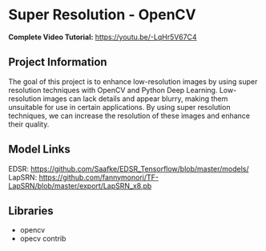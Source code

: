 # Super Resolution - OpenCV

**Complete Video Tutorial:** https://youtu.be/-LqHr5V67C4

## Project Information

The goal of this project is to enhance low-resolution images by using super resolution techniques with OpenCV and Python Deep Learning. Low-resolution images can lack details and appear blurry, making them unsuitable for use in certain applications. By using super resolution techniques, we can increase the resolution of these images and enhance their quality.

## Model Links

EDSR: https://github.com/Saafke/EDSR_Tensorflow/blob/master/models/
LapSRN: https://github.com/fannymonori/TF-LapSRN/blob/master/export/LapSRN_x8.pb


## Libraries

- opencv
- opecv contrib